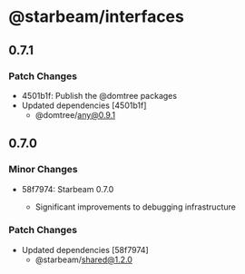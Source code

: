 # @starbeam/interfaces

## 0.7.1

### Patch Changes

- 4501b1f: Publish the @domtree packages
- Updated dependencies [4501b1f]
  - @domtree/any@0.9.1

## 0.7.0

### Minor Changes

- 58f7974: Starbeam 0.7.0

  - Significant improvements to debugging infrastructure

### Patch Changes

- Updated dependencies [58f7974]
  - @starbeam/shared@1.2.0
